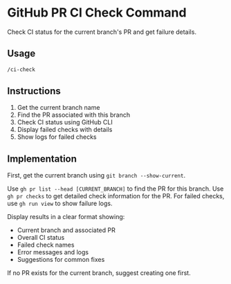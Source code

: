 # GitHub PR CI Check Command

Check CI status for the current branch's PR and get failure details.

## Usage
```bash
/ci-check
```

## Instructions
1. Get the current branch name
2. Find the PR associated with this branch
3. Check CI status using GitHub CLI
4. Display failed checks with details
5. Show logs for failed checks

## Implementation
First, get the current branch using `git branch --show-current`.

Use `gh pr list --head [CURRENT_BRANCH]` to find the PR for this branch.
Use `gh pr checks` to get detailed check information for the PR.
For failed checks, use `gh run view` to show failure logs.

Display results in a clear format showing:
- Current branch and associated PR
- Overall CI status
- Failed check names
- Error messages and logs
- Suggestions for common fixes

If no PR exists for the current branch, suggest creating one first.